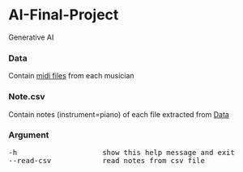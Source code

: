 # AI-Final-Project
Generative AI

### Data
Contain [midi files](http://www.piano-midi.de/midi_files.htm) from each musician

### Note.csv
Contain notes (instrument=piano) of each file extracted from [Data](https://github.com/Mike1ife/AI-Final-Project/tree/main/Data)

### Argument
<pre>
-h                    show this help message and exit
--read-csv            read notes from csv file
</pre>
